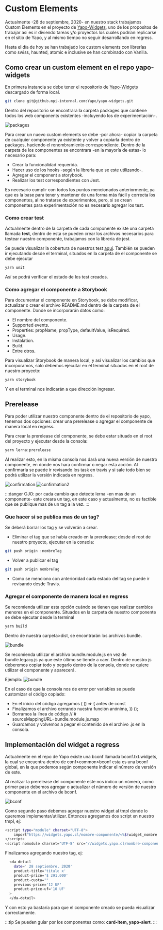 # Custom Elements

Actualmente -28 de septiembre, 2020- en nuestro stack trabajamos Custom Elements en el proyecto de [Yapo-Widgets](https://github.mpi-internal.com/Yapo/yapo-widgets), uno de los propositos de trabajar así es ir diviendo tareas y/o proyectos los cuales podrían replicarse en el sitio de Yapo, y al mismo tiempo no seguir desarrollando en regress.

Hasta el día de hoy se han trabajado los custom elements con librerías como swiss, haunted, atomic e inclusive se han combinado con Vanilla.

## Como crear un custom element en el repo yapo-widgets

En primera instancia se debe tener el repositorio de [Yapo-Widgets](https://github.mpi-internal.com/Yapo/yapo-widgets) descargado de forma local. 

``` bash
git clone git@github.mpi-internal.com:Yapo/yapo-widgets.git
```
Dentro del repositorio se encontrara la carpeta packages que contiene todos los web components existentes -incluyendo los de experimentación-.

![packages](~@source/assets/custom-elements/packages.png)

Para crear un nuevo custom elements se debe -por ahora- copiar la carpeta de cualquier componente ya existente y volver a copiarla dentro de packages, haciendo el renombramiento correspondiente.
Dentro de la carpeta de los componentes se encontrara -en la mayoría de estas- lo necesario para:
* Crear la funcionalidad requerida.
* Hacer uso de los hooks -según la libreria que se este utilizando-.
* Agregar el component a storybook.
* Realizar los test correspondientes con Jest.

Es necesario cumplir con todos los puntos mencionados anteriormente, ya que es la base para tener y mantener de una forma más fácil y correcta los componentes, al no tratarse de experimentos, pero, si se crean componentes para experimentación no es necesario agregar los test.

### Como crear test

Actualmente dentro de la carpeta de cada componente existe una carpeta llamada **test**, dentro de esta se pueden crear los archivos necesarios para testear nuestro componente, trabajamos con la librería de jest.

Se puede visualizar la cobertura de nuestros test [aquí](https://quality-gate.mpi-internal.com/#/Yapo/yapo-widgets/3068676). También se pueden ir ejecutando desde el terminal, situados en la carpeta de el componente se debe ejecutar 
```bash
yarn unit
```
Así se podrá verificar el estado de los test creados.

### Como agregar el componente a Storybook

Para documentar el componente en Storybook, se debe modificar, actualizar o crear el archivo README.md dentro de la carpeta de el componente.
Donde se incorporarán datos como: 
* El nombre del componente.
* Supported events.
* Properties: propName, propType, defaultValue, isRequired.
* Usage.
* Instalation.
* Build.
* Entre otros.

Para visualizar Storybook de manera local, y así visualizar los cambios que incorporamos, solo debemos ejecutar en el terminal situados en el root de nuestro proyecto:
```bash
yarn storybook
```
Y en el terminal nos indicarán a que dirección ingresar.

## Prerelease

Para poder utilizar nuestro componente dentro de el repositorio de yapo, tenemos dos opciones: crear una prerelease o agregar el componente de manera local en regress.

Para crear la prerelease del componente, se debe estar situado en el root del proyecto y ejecutar desde la consola:
```bash
yarn lerna:prerelease
```
Al realizar esto, en la misma consola nos dará una nueva versión de nuestro componente, en donde nos hara confirmar o negar esta acción. Al confirmarla se puede ir revisando los task en travis y si sale todo bien se podrá utilizar la versión indicada en regress.

![confirmation](~@source/assets/custom-elements/prerelease/confirmation.png)
![confirmation2](~@source/assets/custom-elements/prerelease/confirmation2.png)

:::danger
OJO: por cada cambio que detecte lerna -en mas de un componente- este creara un tag, en este caso y actualmente, no es factible que se publique mas de un tag a la vez.
:::

### Que hacer si se publica mas de un tag?

Se deberá borrar los tag y se volverán a crear.
* Eliminar el tag que se había creado en la prerelease; desde el root de nuestro proyecto, ejecutar en la consola:
```bash
git push origin :nombreTag 
```
* Volver a publicar el tag
```bash
git push origin nombreTag
```
* Como se menciono con anterioridad cada estado del tag se puede ir revisando desde Travis.

### Agregar el componente de manera local en regress

Se recomienda utilizar esta opción cuándo se tienen que realizar cambios menores en el componente.
Situados en la carpeta de nuestro componente se debe ejecutar desde la terminal
```bash
yarn build
```

Dentro de nuestra carpeta>dist, se encontrarán los archivos bundle.

![bundle](~@source/assets/custom-elements/prerelease/bundle.png)

Se recomienda utilizar el archivo bundle.module.js en vez de bundle.legacy.js ya que este último se tiende a caer.
Dentro de nuestro js deberemos copiar todo y pegarlo dentro de la consola, donde se quiere utilizar el componente y aparecerá.

Ejemplo:
![bundle](~@source/assets/custom-elements/prerelease/componenteLocal.png)

En el caso de que la consola nos de error por variables se puede customizar el código copiado:
* En el inicio del código agregamos ( () => { antes de const
* Finalizamos el archivo cerrando nuestra función anónima, }) ();
* Borramos la línea de código // # sourceMappingURL=bundle.module.js.map
* Guardamos y volvemos a pegar el contenido de el archivo .js en la consola.


## Implementación del widget a regress

Actualmente en el repo de Yapo existe una bconf llamada bconf.txt.widgets, la cual se encuentra dentro de conf>common>bconf esta es una bconf global, en la que podemos según componente indicar el número de versión de este.

Al realizar la prerelease del componente este nos indico un número, como primer paso debemos agregar o actualizar el número de versión de nuestro componente en el archivo de bconf.

![bconf](~@source/assets/custom-elements/bconf.png)

Como segundo paso debemos agregar nuestro widget al tmpl donde lo queremos implementar/utilizar.
Entonces agregamos dos script en nuestro tmpl, ej:

``` bash
<script type="module" charset="UTF-8">
	import"https://widgets.yapo.cl/nombre-componente/<%$(widget_nombre.version)%>/bundle.module.js"
</script>
<script nomodule charset="UTF-8" src="//widgets.yapo.cl/nombre-componente/<%$(widget_nombre.version)%>/bundle.legacy.js"></script>
```

Finalizamos agregando nuestro tag, ej:

``` bash
  <da-detail
    date=' 28 septiembre, 2020'
    product-title='titulo x'
    product-price='$ 291.000'
    product-cuota=""
    previous-price='12 UF'
    product-price-uf='10 UF'
  >
  </da-detail>
```

Y con esto ya bastaría para que el componente creado se pueda visualizar correctamente.

:::tip
Se pueden guíar por los componentes como: **card-item, yapo-alert**.
:::